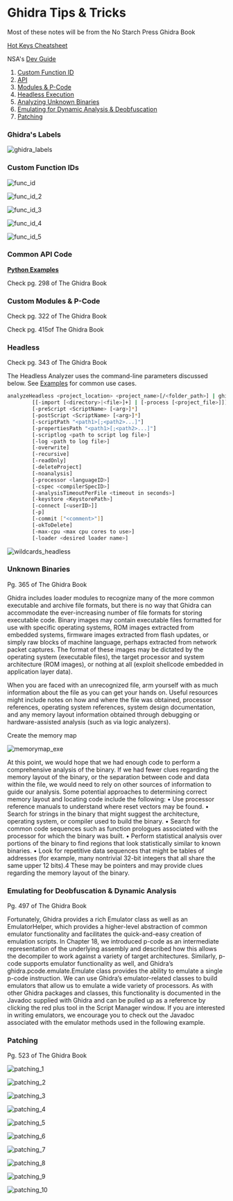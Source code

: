 # Ghidra Tips & Tricks

Most of these notes will be from the No Starch Press Ghidra Book

[Hot Keys Cheatsheet](https://ghidra-sre.org/CheatSheet.html)

NSA's [Dev Guide](https://github.com/NationalSecurityAgency/ghidra/blob/master/DevGuide.md)

1. [Custom Function ID](#Custom-Function-IDs)
2. [API](#Common-API-Code)
3. [Modules & P-Code](#Custom-Modules--P-Code)
4. [Headless Execution](#Headless)
5. [Analyzing Unknown Binaries](#Unknown-Binaries)
6. [Emulating for Dynamic Analysis & Deobfuscation](#Emulating-for-Deobfuscation--Dynamic-Analysis)
7. [Patching](#Patching)



### Ghidra's Labels

![ghidra_labels](../screenshots/ghidra_labels.png)



### Custom Function IDs

![func_id](../screenshots/func_id.png)

![func_id_2](../screenshots/func_id_2.png)

![func_id_3](../screenshots/func_id_3.png)

![func_id_4](../screenshots/func_id_4.png)

![func_id_5](../screenshots/func_id_5.png)



### Common API Code

[**<u>Python Examples</u>**](https://github.com/HackOvert/GhidraSnippets)

Check pg. 298 of The Ghidra Book



### Custom Modules & P-Code

Check pg. 322 of The Ghidra Book

Check pg. 415of The Ghidra Book





### Headless

Check pg. 343 of The Ghidra Book

The Headless Analyzer uses the command-line parameters discussed below. See [Examples](https://ghidra.re/ghidra_docs/analyzeHeadlessREADME.html#examples) for common use cases.

```bash
analyzeHeadless <project_location> <project_name>[/<folder_path>] | ghidra://<server>[:<port>]/<repository_name>[/<folder_path>]
        [[-import [<directory>|<file>]+] | [-process [<project_file>]]]
        [-preScript <ScriptName> [<arg>]*]
        [-postScript <ScriptName> [<arg>]*]
        [-scriptPath "<path1>[;<path2>...]"]
        [-propertiesPath "<path1>[;<path2>...]"]
        [-scriptlog <path to script log file>]
        [-log <path to log file>]
        [-overwrite]
        [-recursive]
        [-readOnly]
        [-deleteProject]
        [-noanalysis]
        [-processor <languageID>]
        [-cspec <compilerSpecID>]
        [-analysisTimeoutPerFile <timeout in seconds>]
        [-keystore <KeystorePath>]
        [-connect [<userID>]]
        [-p]
        [-commit ["<comment>"]]
        [-okToDelete]
        [-max-cpu <max cpu cores to use>]
        [-loader <desired loader name>]
```

![wildcards_headless](../screenshots/wildcards_headless.png)



### Unknown Binaries

Pg. 365 of The Ghidra Book

Ghidra includes loader modules to recognize many of the more common executable and archive file formats, but there is no way that Ghidra can accommodate the ever-increasing number of file formats for storing executable code. Binary images may contain executable files formatted for use with specific operating systems, ROM images extracted from embedded systems, firmware images extracted from flash updates, or simply raw blocks of machine language, perhaps extracted from network packet captures. The format of these images may be dictated by the operating system (executable files), the target processor and system architecture (ROM images), or nothing at all (exploit shellcode embedded in application layer data).

When you are faced with an unrecognized file, arm yourself with as much information about the file as you can get your hands on. Useful resources might include notes on how and where the file was obtained, processor references, operating system references, system design documentation, and any memory layout information obtained through debugging or hardware-assisted analysis (such as via logic analyzers).

Create the memory map

![memorymap_exe](../screenshots/memorymap_exe.png)

At this point, we would hope that we had enough code to perform a comprehensive analysis of the binary. If we had fewer clues regarding the memory layout of the binary, or the separation between code and data within the file, we would need to rely on other sources of information to guide our analysis. Some potential approaches to determining correct memory layout and locating code include the following:
• Use processor reference manuals to understand where reset vectors may be found.
• Search for strings in the binary that might suggest the architecture, operating system, or compiler used to build the binary.
• Search for common code sequences such as function prologues associated with the processor for which the binary was built.
• Perform statistical analysis over portions of the binary to find regions that look statistically similar to known binaries.
• Look for repetitive data sequences that might be tables of addresses (for example, many nontrivial 32-bit integers that all share the same upper 12 bits).4 These may be pointers and may provide clues regarding the memory layout of the binary.

### Emulating for Deobfuscation & Dynamic Analysis

Pg. 497 of The Ghidra Book

Fortunately, Ghidra provides a rich Emulator class as well as an EmulatorHelper, which provides a higher-level abstraction of common emulator functionality and facilitates the quick-and-easy creation of emulation scripts. In Chapter 18, we introduced p-code as an intermediate representation of the underlying assembly and described how this allows the decompiler to work against a variety of target architectures. Similarly, p-code supports emulator functionality as well, and Ghidra’s ghidra.pcode.emulate.Emulate class provides the ability to emulate a single p-code instruction.
We can use Ghidra’s emulator-related classes to build emulators that allow us to emulate a wide variety of processors. As with other Ghidra packages and classes, this functionality is documented in the Javadoc supplied with Ghidra and can be pulled up as a reference by clicking the red plus tool in the Script Manager window. If you are interested in writing emulators, we encourage you to check out the Javadoc associated with the emulator methods used in the following example.

### Patching

Pg. 523 of The Ghidra Book

![patching_1](../screenshots/patching_1.png)



![patching_2](../screenshots/patching_2.png)

![patching_3](../screenshots/patching_3.png)

![patching_4](../screenshots/patching_4.png)

![patching_5](../screenshots/patching_5.png)

![patching_6](../screenshots/patching_6.png)

![patching_7](../screenshots/patching_7.png)

![patching_8](../screenshots/patching_8.png)

![patching_9](../screenshots/patching_9.png)

![patching_10](../screenshots/patching_10.png)

